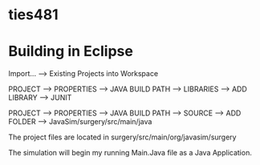 # ties481

# Building in Eclipse

Import... --> Existing Projects into Workspace

PROJECT --> PROPERTIES --> JAVA BUILD PATH --> LIBRARIES --> ADD LIBRARY --> JUNIT

PROJECT --> PROPERTIES --> JAVA BUILD PATH --> SOURCE --> ADD FOLDER --> JavaSim/surgery/src/main/java

The project files are located in surgery/src/main/org/javasim/surgery

The simulation will begin my running Main.Java file as a Java Application.